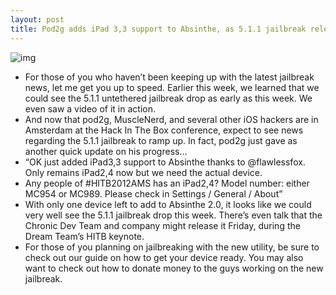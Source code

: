 ```yaml
---
layout: post
title: Pod2g adds iPad 3,3 support to Absinthe, as 5.1.1 jailbreak release nears
---
```

![img](http://media.idownloadblog.com/wp-content/uploads/2012/01/Absinthe-jailbreak-logo.jpg)
* For those of you who haven’t been keeping up with the latest jailbreak news, let me get you up to speed. Earlier this week, we learned that we could see the 5.1.1 untethered jailbreak drop as early as this week. We even saw a video of it in action.
* And now that pod2g, MuscleNerd, and several other iOS hackers are in Amsterdam at the Hack In The Box conference, expect to see news regarding the 5.1.1 jailbreak to ramp up. In fact, pod2g just gave as another quick update on his progress…
* “OK just added iPad3,3 support to Absinthe thanks to @flawlessfox. Only remains iPad2,4 now but we need the actual device.
* Any people of #HITB2012AMS has an iPad2,4? Model number: either MC954 or MC989. Please check in Settings / General / About”
* With only one device left to add to Absinthe 2.0, it looks like we could very well see the 5.1.1 jailbreak drop this week. There’s even talk that the Chronic Dev Team and company might release it Friday, during the Dream Team’s HITB keynote.
* For those of you planning on jailbreaking with the new utility, be sure to check out our guide on how to get your device ready. You may also want to check out how to donate money to the guys working on the new jailbreak.

